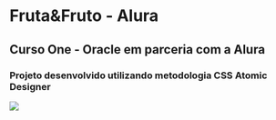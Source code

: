# Fruta&Fruto - Alura

## Curso One - Oracle em parceria com a Alura

### Projeto desenvolvido utilizando metodologia CSS Atomic Designer

<img src="https://media.discordapp.net/attachments/912207738598215771/1036305688424611961/unknown.png?width=675&height=344">
